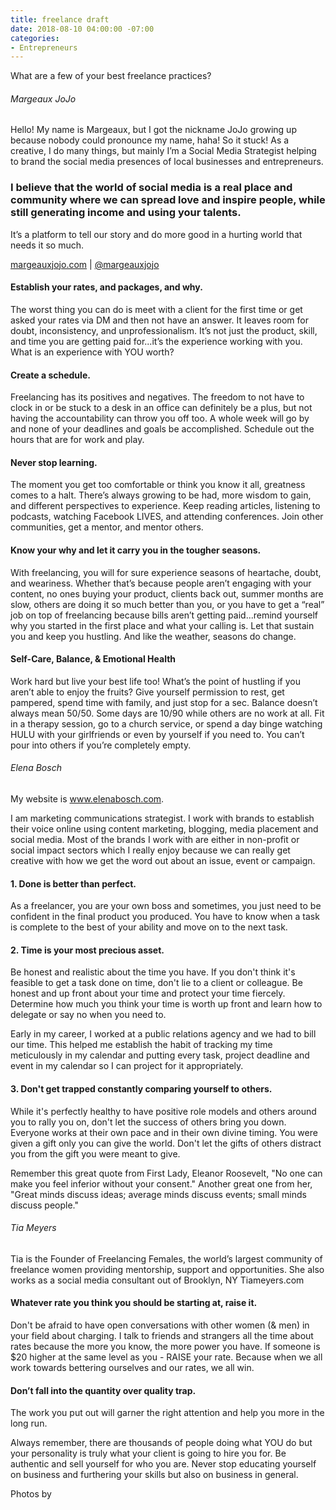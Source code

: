 ```yaml
---
title: freelance draft
date: 2018-08-10 04:00:00 -07:00
categories:
- Entrepreneurs
---
```


What are a few of your best freelance practices?

###### Margeaux JoJo

Hello! My name is Margeaux, but I got the nickname JoJo growing up because nobody could pronounce my name, haha! So it stuck! As a creative, I do many things, but mainly I’m a Social Media Strategist helping to brand the social media presences of local businesses and entrepreneurs. 

### I believe that the world of social media is a real place and community where we can spread love and inspire people, while still generating income and using your talents. 

It’s a platform to tell our story and do more good in a hurting world that needs it so much.

[margeauxjojo.com](https://www.margeauxjojo.com/) | [@margeauxjojo](https://www.instagram.com/margeauxjojo/)

#### Establish your rates, and packages, and why. 

The worst thing you can do is meet with a client for the first time or get asked your rates via DM and then not have an answer. It leaves room for doubt, inconsistency, and unprofessionalism. It’s not just the product, skill, and time you are getting paid for...it’s the experience working with you. What is an experience with YOU worth?  

#### Create a schedule.

Freelancing has its positives and negatives. The freedom to not have to clock in or be stuck to a desk in an office can definitely be a plus, but not having the accountability can throw you off too. A whole week will go by and none of your deadlines and goals be accomplished. Schedule out the hours that are for work and play.

#### Never stop learning.

The moment you get too comfortable or think you know it all, greatness comes to a halt. There’s always growing to be had, more wisdom to gain, and different perspectives to experience. Keep reading articles, listening to podcasts, watching Facebook LIVES, and attending conferences. Join other communities, get a mentor, and mentor others. 

#### Know your why and let it carry you in the tougher seasons.

With freelancing, you will for sure experience seasons of heartache, doubt, and weariness. Whether that’s because people aren’t engaging with your content, no ones buying your product, clients back out, summer months are slow, others are doing it so much better than you, or you have to get a “real” job on top of freelancing because bills aren’t getting paid...remind yourself why you started in the first place and what your calling is. Let that sustain you and keep you hustling. And like the weather, seasons do change. 

#### Self-Care, Balance, & Emotional Health

Work hard but live your best life too! What’s the point of hustling if you aren’t able to enjoy the fruits? Give yourself permission to rest, get pampered, spend time with family, and just stop for a sec. Balance doesn’t always mean 50/50. Some days are 10/90 while others are no work at all. Fit in a therapy session, go to a church service, or spend a day binge watching HULU with your girlfriends or even by yourself if you need to. You can’t pour into others if you’re completely empty.

###### Elena Bosch

My website is www.elenabosch.com.

I am marketing communications strategist. I work with brands to establish their voice online using content marketing, blogging, media placement and social media. Most of the brands I work with are either in non-profit or social impact sectors which I really enjoy because we can really get creative with how we get the word out about an issue, event or campaign.

#### 1. Done is better than perfect. 

As a freelancer, you are your own boss and sometimes, you just need to be confident in the final product you produced. You have to know when a task is complete to the best of your ability and move on to the next task.

#### 2. Time is your most precious asset. 

Be honest and realistic about the time you have. If you don't think it's feasible to get a task done on time, don't lie to a client or colleague. Be honest and up front about your time and protect your time fiercely. Determine how much you think your time is worth up front and learn how to delegate or say no when you need to.

Early in my career, I worked at a public relations agency and we had to bill our time. This helped me establish the habit of tracking my time meticulously in my calendar and putting every task, project deadline and event in my calendar so I can project for it appropriately.
 
#### 3. Don't get trapped constantly comparing yourself to others. 

While it's perfectly healthy to have positive role models and others around you to rally you on, don't let the success of others bring you down. Everyone works at their own pace and in their own divine timing. You were given a gift only you can give the world. Don't let the gifts of others distract you from the gift you were meant to give.

Remember this great quote from First Lady, Eleanor Roosevelt, "No one can make you feel inferior without your consent." Another great one from her, "Great minds discuss ideas; average minds discuss events; small minds discuss people."

###### Tia Meyers

Tia is the Founder of Freelancing Females, the world’s largest community of freelance women providing mentorship, support and opportunities. She also works as a social media consultant out of Brooklyn, NY
Tiameyers.com 

#### Whatever rate you think you should be starting at, raise it. 

Don't be afraid to have open conversations with other women (& men) in your field about charging. I talk to friends and strangers all the time about rates because the more you know, the more power you have. If someone is $20 higher at the same level as you - RAISE your rate. Because when we all work towards bettering ourselves and our rates, we all win.

#### Don’t fall into the quantity over quality trap. 
The work you put out will garner the right attention and help you more in the long run. 

Always remember, there are thousands of people doing what YOU do but your personality is truly what your client is going to hire you for. Be authentic and sell yourself for who you are. 
Never stop educating yourself on business and furthering your skills but also on business in general. 

Photos by